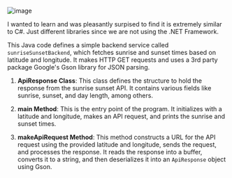 ![image](https://github.com/stefonalfaro/Java-Sunrise-Sunset-Backend-Service/assets/45152948/a300fb7e-2ce0-4fe6-8358-aa20e2155299)

I wanted to learn and was pleasantly surpised to find it is extremely similar to C#. Just different libraries since we are not using the .NET Framework.

This Java code defines a simple backend service called `sunriseSunsetBackend`, which fetches sunrise and sunset times based on latitude and longitude. It makes HTTP GET requests and uses a 3rd party package Google's Gson library for JSON parsing.

1. **ApiResponse Class**: This class defines the structure to hold the response from the sunrise sunset API. It contains various fields like sunrise, sunset, and day length, among others.

2. **main Method**: This is the entry point of the program. It initializes with a latitude and longitude, makes an API request, and prints the sunrise and sunset times.

3. **makeApiRequest Method**: This method constructs a URL for the API request using the provided latitude and longitude, sends the request, and processes the response. It reads the response into a buffer, converts it to a string, and then deserializes it into an `ApiResponse` object using Gson.
